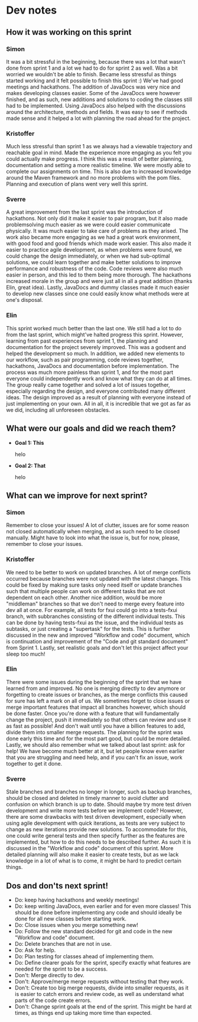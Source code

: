 # Dev notes

## How it was working on this sprint
### Simon
It was a bit stressful in the beginning, because there was a lot that wasn't done from sprint 1 and a lot we had to do for sprint 2 as well. Was a bit worried we wouldn't be able to finish. Became less stressful as things started working and it felt possible to finish this sprint :) We've had good meetings and hackathons. The addition of JavaDocs was very nice and makes developing classes easier. Some of the JavaDocs were however finished, and as such, new additions and solutions to coding the classes still had to be implemented. Using JavaDocs also helped with the discussions around the architecture, methods and fields. It was easy to see if methods made sense and it helped a lot with planning the road ahead for the project.

### Kristoffer
Much less stressful than sprint 1 as we always had a viewable trajectory and reachable goal in mind. Made the experience more engaging as you felt you could actually make progress. I think this was a result of better planning, documentation and setting a more realistic timeline. We were mostly able to complete our assignments on time. This is also due to increased knowledge around the Maven framework and no more problems with the pom files. Planning and execution of plans went very well this sprint.

### Sverre
A great improvement from the last sprint was the introduction of hackathons. Not only did it make it easier to pair program, but it also made problemsolving much easier as we were could easier communicate physically. It was much easier to take care of problems as they arised. The work also became more engaging as we had a great work environment, with good food and good friends which made work easier. This also made it easier to practice agile development, as when problems were found, we could change the design immediately, or when we had sub-optimal solutions, we could learn together and make better solutions to improve performance and robustness of the code. Code reviews were also much easier in person, and this led to them being more thorough. The hackathons increased morale in the group and were just all in all a great addition (thanks Elin, great idea). Lastly, JavaDocs and dummy classes made it much easier to develop new classes since one could easily know what methods were at one's disposal.

### Elin
This sprint worked much better than the last one. We still had a lot to do from the last sprint, which might've halted progress this sprint. However, learning from past experiences from sprint 1, the planning and documentation for the project severely improved. This was a godsent and helped the development so much. In addition, we added new elements to our workflow, such as pair programming, code reviews together, hackathons, JavaDocs and documentation before implementation. The process was much more painless than sprint 1, and for the most part everyone could independently work and know what they can do at all times. The group really came together and solved a lot of issues together, especially regarding the design, and everyone contributed many different ideas. The design improved as a result of planning with everyone instead of just implementing on your own. All in all, it is incredible that we got as far as we did, including all unforeseen obstacles.

## What were our goals and did we reach them?
* **Goal 1: This**

    helo
* **Goal 2: That**

    helo

## What can we improve for next sprint?
### Simon
Remember to close your issues! A lot of clutter, issues are for some reason not closed automatically when merging, and as such need to be closed manually. Might have to look into what the issue is, but for now, please, remember to close your issues.

### Kristoffer
We need to be better to work on updated branches. A lot of merge conflicts occurred because branches were not updated with the latest changes. This could be fixed by making sure tasks only need itself or update branches such that multiple people can work on different tasks that are not dependent on each other. Another nice addition, would be more "middleman" branches so that we don't need to merge every feature into dev all at once. For example, all tests for fxui could go into a tests-fxui branch, with subbranches consisting of the different individual tests. This can be done by having tests-fxui as the issue, and the individual tests as subtasks, or just creating a "supertask" for the tests. This is further discussed in the new and improved "Workflow and code" document, which is continuation and improvement of the "Code and git standard document" from Sprint 1. Lastly, set realistic goals and don't let this project affect your sleep too much!

### Elin
There were some issues during the beginning of the sprint that we have learned from and improved. No one is merging directly to dev anymore or forgetting to create issues or branches, as the merge conflicts this caused for sure has left a mark on all of us. We sometimes forget to close issues or merge important features that impact all branches however, which should be done faster. Once you're done with a feature that will fundamentally change the project, push it immediately so that others can review and use it as fast as possible! And don't wait until you have a billion features to add, divide them into smaller merge requests. The planning for the sprint was done early this time and for the most part good, but could be more detailed. Lastly, we should also remember what we talked about last sprint: ask for help! We have become much better at it, but let people know even earlier that you are struggling and need help, and if you can't fix an issue, work together to get it done.

### Sverre
Stale branches and branches no longer in longer, such as backup branches, should be closed and deleted in timely manner to avoid clutter and confusion on which branch is up to date. Should maybe try more test driven development and write more tests before we implement code? However, there are some drawbacks with test driven development, especially when using agile development with quick iterations, as tests are very subject to change as new iterations provide new solutions. To accommodate for this, one could write general tests and then specify further as the features are implemented, but how to do this needs to be described further. As such it is discussed in the "Workflow and code" document of this sprint. More detailed planning will also make it easier to create tests, but as we lack knowledge in a lot of what is to come, it might be hard to predict certain things.

## Dos and don'ts next sprint!
* Do: keep having hackathons and weekly meetings!
* Do: keep writing JavaDocs, even earlier and for even more classes! This should be done before implementing any code and should ideally be done for all new classes before starting work.
* Do: Close issues when you merge something new!
* Do: Follow the new standard decided for git and code in the new "Workflow and code" document.
* Do: Delete branches that are not in use.
* Do: Ask for help.
* Do: Plan testing for classes ahead of implementing them.
* Do: Define clearer goals for the sprint, specify exactly what features are needed for the sprint to be a success.
* Don't: Merge directly to dev.
* Don't: Approve/merge merge requests without testing that they work.
* Don't: Create too big merge requests, divide into smaller requests, as it is easier to catch errors and review code, as well as understand what parts of the code create errors.
* Don't: Change sprint goals at the end of the sprint. This might be hard at times, as things end up taking more time than expected.

